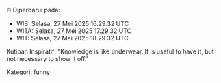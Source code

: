 ⏰ Diperbarui pada:
- WIB: Selasa, 27 Mei 2025 16.29.32 UTC
- WITA: Selasa, 27 Mei 2025 17.29.32 UTC
- WIT: Selasa, 27 Mei 2025 18.29.32 UTC

Kutipan Inspiratif:
"Knowledge is like underwear. It is useful to have it, but not necessary to show it off."


Kategori: funny

